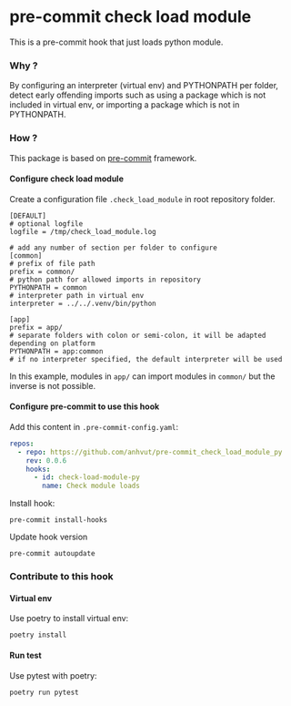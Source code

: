 # pre-commit check load module

This is a pre-commit hook that just loads python module.

### Why ?

By configuring an interpreter (virtual env) and PYTHONPATH per folder, detect early offending imports
such as using a package which is not included in virtual env, or importing a package which is not in PYTHONPATH.

### How ?

This package is based on [pre-commit](https://pre-commit.com/) framework.

#### Configure check load module

Create a configuration file `.check_load_module` in root repository folder.

```
[DEFAULT]
# optional logfile
logfile = /tmp/check_load_module.log

# add any number of section per folder to configure
[common]
# prefix of file path
prefix = common/
# python path for allowed imports in repository
PYTHONPATH = common
# interpreter path in virtual env
interpreter = ../../.venv/bin/python

[app]
prefix = app/
# separate folders with colon or semi-colon, it will be adapted depending on platform
PYTHONPATH = app:common
# if no interpreter specified, the default interpreter will be used
```

In this example, modules in `app/` can import modules in `common/` but the inverse is not possible.

#### Configure pre-commit to use this hook

Add this content in `.pre-commit-config.yaml`:

```yaml
repos:
  - repo: https://github.com/anhvut/pre-commit_check_load_module_py
    rev: 0.0.6
    hooks:
      - id: check-load-module-py
        name: Check module loads
```

Install hook:

```commandline
pre-commit install-hooks
```

Update hook version

```commandline
pre-commit autoupdate
```

### Contribute to this hook

#### Virtual env

Use poetry to install virtual env:

```commandline
poetry install
```

#### Run test

Use pytest with poetry:

```commandline
poetry run pytest
```